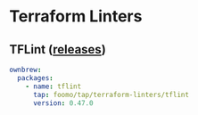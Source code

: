 # Terraform Linters

## TFLint ([releases](https://github.com/terraform-linters/tflint/releases))

```yaml
ownbrew:
  packages:
    - name: tflint
      tap: foomo/tap/terraform-linters/tflint
      version: 0.47.0
```
